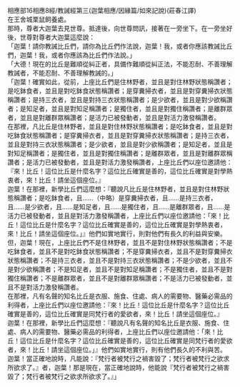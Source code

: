 相應部16相應8經/教誡經第三(迦葉相應/因緣篇/如來記說)(莊春江譯)  
在王舍城栗鼠飼養處。  
那時，尊者大迦葉去見世尊。抵達後，向世尊問訊，接著在一旁坐下。在一旁坐好後，世尊對尊者大迦葉這麼說：  
「迦葉！請你教誡比丘們，請你為比丘們作法說，迦葉！我，或者你應該教誡比丘們，迦葉！我，或者你應該為比丘們作法說。」  
「大德！現在的比丘是難順從糾正者，具備作難順從糾正法，不能忍耐、不善理解教誡者，不能忍耐、不善理解教誡的。」  
「迦葉！確實如此，從前，上座比丘們是住林野者，並且是對住林野狀態稱讚者；是吃鉢食者，並且是對吃鉢食狀態稱讚者；是穿糞掃衣者，並且是對穿糞掃衣狀態稱讚者；是持三衣者，並且是對持三衣狀態稱讚者；是少欲者，並且是對少欲稱讚者；是知足者，並且是對知足稱讚者；是獨住者，並且是對獨住稱讚者；是離群眾者，並且是對離群眾稱讚者；是活力已被發動者，並且是對活力激發稱讚者。  
在那裡，凡比丘是住林野者，並且是對住林野狀態稱讚者；是吃鉢食者，並且是對吃鉢食狀態稱讚者；是穿糞掃衣者，並且是對穿糞掃衣狀態稱讚者；是持三衣者，並且是對持三衣狀態稱讚者；是少欲者，並且是對少欲稱讚者；是知足者，並且是對知足稱讚者；是獨住者，並且是對獨住稱讚者；是離群眾者，並且是對離群眾稱讚者；是活力已被發動者，並且是對活力激發稱讚者，上座比丘們以座位邀請他：『來！比丘！這位比丘是什麼名字？這位比丘確實是善的，這位比丘確實是對學熱衷者，來！比丘！請坐這個座位。』  
迦葉！在那裡，新學比丘們這麼想：『聽說凡比丘是住林野者，並且是對住林野狀態稱讚者；是吃鉢食者，且……（中略）是穿糞掃衣者，且……是持三衣者，且……是少欲者，且……是知足者，且……是獨住者，且……是離群眾者，且……是活力已被發動者，並且是對活力激發稱讚者，上座比丘們以座位邀請他：「來！比丘！這位比丘是什麼名字？這位比丘確實是善的，這位比丘確實是對學熱衷者，來！比丘！請坐這個座位。」』他們如實地實行，則對他們有長久的利益與安樂。  
但，迦葉！現在，上座比丘們不是住林野者，並且不是對住林野狀態稱讚者；不是吃鉢食者，並且不是對吃鉢食狀態稱讚者；不是穿糞掃衣者，並且不是對穿糞掃衣狀態稱讚者；不是持三衣者，並且不是對持三衣狀態稱讚者；不是少欲者，並且不是對少欲稱讚者；不是知足者，並且不是對知足稱讚者；不是獨住者，並且不是對獨住稱讚者；不是離群眾者，並且不是對離群眾稱讚者；不是活力已被發動者，並且不是對活力激發稱讚者。  
在那裡，凡有名聲的知名比丘是衣服、施食、住處、病人的需要物、醫藥必需品的利得者，上座比丘們以座位邀請他：『來！比丘！這位比丘是什麼名字？這位比丘確實是善的，這位比丘確實是同梵行者的愛欲者，來！比丘！請坐這個座位。』  
迦葉！在那裡，新學比丘們這麼想：『聽說凡有名聲的知名比丘是衣服、施食、住處、病人的需要物、醫藥必需品的利得者，上座比丘們以座位邀請他：「來！比丘！這位比丘是什麼名字？這位比丘確實是善的，這位比丘確實是同梵行者的愛欲者，來！比丘！請坐這個座位。」』他們如實地實行，則有他們長久的不利與苦。  
迦葉！當正確地說時，凡能說：『梵行者被梵行之禍害毀了；梵行者被梵行之欲求所欲求了。』者，迦葉！那是現在，當正確地說時，他能說『梵行者被梵行之禍害毀了；梵行者被梵行之欲求所欲求了。』」  
  
  
